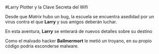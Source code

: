 #Larry Plotter y la Clave Secreta del Wifi

Desde que *Matrix* hubo un bug, la escuela se encuentra asedidad por un virus contra el que **Larry** y sus amigos deberán luchar.

En esta aventura, **Larry** se enterará de nuevos detalles sobre su destino

Como el malvado hacker **Ballmermort** le metió un troyano, en su propio código podría esconderse malware. 
